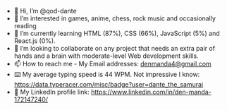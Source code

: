 - 👋 Hi, I’m @qod-dante
- 👀 I’m interested in games, anime, chess, rock music and occasionally reading
- 🌱 I’m currently learning HTML (87%), CSS (66%), JavaScript (5%) and React.js (0%).
- 💞️ I’m looking to collaborate on any project that needs an extra pair of hands and a brain with moderate-level Web development skills.
- 📫 How to reach me - My Email addresses: denmanda4@gmail.com
- ⌨️ My average typing speed is 44 WPM. Not impressive I know: https://data.typeracer.com/misc/badge?user=dante_the_samurai
- 🔗 My LinkedIn profile link: https://www.linkedin.com/in/den-manda-172147240/
<!---
qod-dante/qod-dante is a ✨ special ✨ repository because its `README.md` (this file) appears on your GitHub profile.
You can click the Preview link to take a look at your changes.
--->
<!---
<a href="https://data.typeracer.com/pit/profile?user=dante_the_samurai&ref=badge" target="_top"><img src="https://data.typeracer.com/misc/badge?user=dante_the_samurai" border="0" alt="TypeRacer.com scorecard for user dante_the_samurai"/></a>
--->
